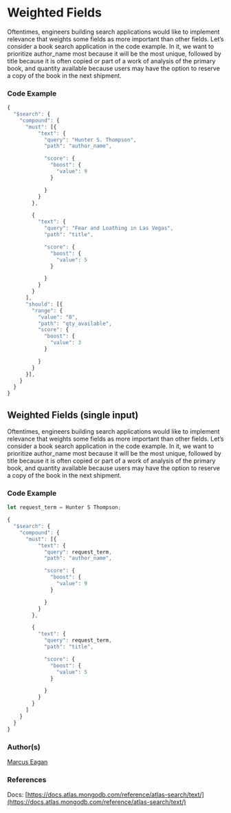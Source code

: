 # Weighted Fields

Oftentimes, engineers building search applications would like to implement relevance that weights some fields as more important than other fields. Let’s consider a book search application in the code example. In it, we want to prioritize author_name most because it will be the most unique, followed by title because it is often copied or part of a work of analysis of the primary book, and quantity available because users may have the option to reserve a copy of the book in the next shipment.

### Code Example

``` javascript
{
  "$search": {
    "compound": {
      "must": [{
          "text": {
            "query": "Hunter S. Thompson",
            "path": "author_name",

            "score": {
              "boost": {
                "value": 9
              }

            }
          }
        },

        {
          "text": {
            "query": "Fear and Loathing in Las Vegas",
            "path": "title",

            "score": {
              "boost": {
                "value": 5
              }

            }
          }
        }
      ],
      "should": [{
        "range": {
          "value": "0",
          "path": "qty_available",
          "score": {
            "boost": {
              "value": 3
            }

          }
        }
      }],
    }
  }
}
```

## Weighted Fields (single input)

Oftentimes, engineers building search applications would like to implement relevance that weights some fields as more important than other fields. Let’s consider a book search application in the code example. In it, we want to prioritize author_name most because it will be the most unique, followed by title because it is often copied or part of a work of analysis of the primary book, and quantity available because users may have the option to reserve a copy of the book in the next shipment.

### Code Example

``` javascript
let request_term = Hunter S Thompson;

{
  "$search": {
    "compound": {
      "must": [{
          "text": {
            "query": request_term,
            "path": "author_name",

            "score": {
              "boost": {
                "value": 9
              }

            }
          }
        },

        {
          "text": {
            "query": request_term,
            "path": "title",

            "score": {
              "boost": {
                "value": 5
              }

            }
          }
        }
      ]
    }
  }
}
```

### Author(s)

[Marcus Eagan](https://github.com/marcussorealheis)

### References

Docs: [https://docs.atlas.mongodb.com/reference/atlas-search/text/](https://docs.atlas.mongodb.com/reference/atlas-search/text/)
